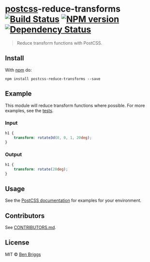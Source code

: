 # [postcss][postcss]-reduce-transforms [![Build Status](https://travis-ci.org/ben-eb/postcss-reduce-transforms.svg?branch=master)][ci] [![NPM version](https://badge.fury.io/js/postcss-reduce-transforms.svg)][npm] [![Dependency Status](https://gemnasium.com/ben-eb/postcss-reduce-transforms.svg)][deps]

> Reduce transform functions with PostCSS.

## Install

With [npm](https://npmjs.org/package/postcss-reduce-transforms) do:

```
npm install postcss-reduce-transforms --save
```

## Example

This module will reduce transform functions where possible. For more examples,
see the [tests](src/__tests__/index.js).

### Input

```css
h1 {
    transform: rotate3d(0, 0, 1, 20deg);
}
```

### Output

```css
h1 {
    transform: rotate(20deg);
}
```

## Usage

See the [PostCSS documentation](https://github.com/postcss/postcss#usage) for
examples for your environment.

## Contributors

See [CONTRIBUTORS.md](https://github.com/ben-eb/cssnano/blob/master/CONTRIBUTORS.md).

## License

MIT © [Ben Briggs](http://beneb.info)

[ci]:      https://travis-ci.org/ben-eb/postcss-reduce-transforms
[deps]:    https://gemnasium.com/ben-eb/postcss-reduce-transforms
[npm]:     http://badge.fury.io/js/postcss-reduce-transforms
[postcss]: https://github.com/postcss/postcss

